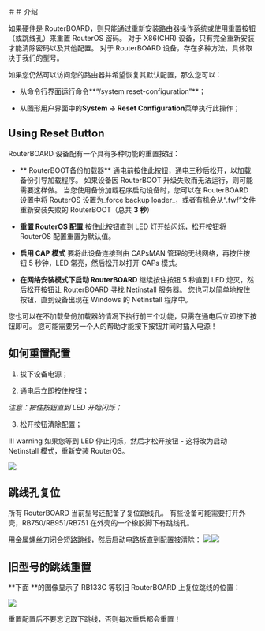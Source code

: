 ＃＃ 介绍

如果硬件是 RouterBOARD，则只能通过重新安装路由器操作系统或使用重置按钮（或跳线孔）来重置 RouterOS 密码。 对于 X86(CHR) 设备，只有完全重新安装才能清除密码以及其他配置。 对于 RouterBOARD 设备，存在多种方法，具体取决于我们的型号。

如果您仍然可以访问您的路由器并希望恢复其默认配置，那么您可以：

- 从命令行界面运行命令**“/system reset-configuration”**；

- 从图形用户界面中的**System -> Reset Configuration**菜单执行此操作；

## Using Reset Button

RouterBOARD 设备配有一个具有多种功能的重置按钮：

- ** RouterBOOT备份加载器**
     通电前按住此按钮，通电三秒后松开，以加载备份引导加载程序。 如果设备因 RouterBOOT 升级失败而无法运行，则可能需要这样做。 当您使用备份加载程序启动设备时，您可以在 RouterBOARD 设置中将 RouterOS 设置为_force backup loader_，或者有机会从“.fwf”文件重新安装失败的 RouterBOOT（总共 **3 秒**）

- **重置 RouterOS 配置**
     按住此按钮直到 LED 灯开始闪烁，松开按钮将 RouterOS 配置重置为默认值。

- **启用 CAP 模式**
     要将此设备连接到由 CAPsMAN 管理的无线网络，再按住按钮 5 秒钟，LED 常亮，然后松开以打开 CAPs 模式。

- **在网络安装模式下启动 RouterBOARD**
     继续按住按钮 5 秒直到 LED 熄灭，然后松开按钮让 RouterBOARD 寻找 Netinstall 服务器。 您也可以简单地按住按钮，直到设备出现在 Windows 的 Netinstall 程序中。

您也可以在不加载备份加载器的情况下执行前三个功能，只需在通电后立即按下按钮即可。 您可能需要另一个人的帮助才能按下按钮并同时插入电源！

## 如何重置配置

1) 拔下设备电源；

2) 通电后立即按住按钮；

_注意：按住按钮直到 LED 开始闪烁；_

3) 松开按钮清除配置；

!!! warning 如果您等到 LED 停止闪烁，然后才松开按钮 - 这将改为启动 Netinstall 模式，重新安装 RouterOS。

![](https://help.mikrotik.com/docs/download/attachments/24805498/262_hi_res.png?version=1&modificationDate=1587634648643&api=v2)

## 跳线孔复位

所有 RouterBOARD 当前型号还配备了复位跳线孔。 有些设备可能需要打开外壳，RB750/RB951/RB751 在外壳的一个橡胶脚下有跳线孔。

用金属螺丝刀闭合短路跳线，然后启动电路板直到配置被清除： 
![](https://help.mikrotik.com/docs/download/attachments/24805498/Resethole.jpg?version=1&modificationDate=1587635038753&api=v2)![](https://help.mikrotik.com/docs/download/attachments/24805498/Passw.jpg?version=1&modificationDate=1587635043758&api=v2)  

## 旧型号的跳线重置

**下面 **的图像显示了 RB133C 等较旧 RouterBOARD 上复位跳线的位置：

![](https://help.mikrotik.com/docs/download/attachments/24805498/CRW_5184.jpg?version=1&modificationDate=1587635093645&api=v2)  

重置配置后不要忘记取下跳线，否则每次重启都会重置！